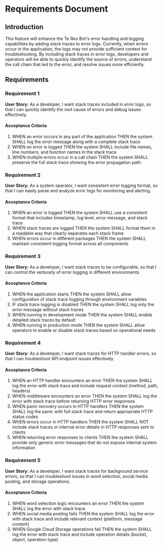 # Requirements Document

## Introduction

This feature will enhance the Te Reo Bot's error handling and logging capabilities by adding stack traces to error logs. Currently, when errors occur in the application, the logs may not provide sufficient context for troubleshooting. By including stack traces in error logs, developers and operators will be able to quickly identify the source of errors, understand the call chain that led to the error, and resolve issues more efficiently.

## Requirements

### Requirement 1

**User Story:** As a developer, I want stack traces included in error logs, so that I can quickly identify the root cause of errors and debug issues effectively.

#### Acceptance Criteria

1. WHEN an error occurs in any part of the application THEN the system SHALL log the error message along with a complete stack trace
2. WHEN an error is logged THEN the system SHALL include file names, line numbers, and function names in the stack trace
3. WHEN multiple errors occur in a call chain THEN the system SHALL preserve the full stack trace showing the error propagation path

### Requirement 2

**User Story:** As a system operator, I want consistent error logging format, so that I can easily parse and analyze error logs for monitoring and alerting.

#### Acceptance Criteria

1. WHEN an error is logged THEN the system SHALL use a consistent format that includes timestamp, log level, error message, and stack trace
2. WHEN stack traces are logged THEN the system SHALL format them in a readable way that clearly separates each stack frame
3. WHEN errors occur in different packages THEN the system SHALL maintain consistent logging format across all components

### Requirement 3

**User Story:** As a developer, I want stack traces to be configurable, so that I can control the verbosity of error logging in different environments.

#### Acceptance Criteria

1. WHEN the application starts THEN the system SHALL allow configuration of stack trace logging through environment variables
2. IF stack trace logging is disabled THEN the system SHALL log only the error message without stack traces
3. WHEN running in development mode THEN the system SHALL enable detailed stack traces by default
4. WHEN running in production mode THEN the system SHALL allow operators to enable or disable stack traces based on operational needs

### Requirement 4

**User Story:** As a developer, I want stack traces for HTTP handler errors, so that I can troubleshoot API endpoint issues effectively.

#### Acceptance Criteria

1. WHEN an HTTP handler encounters an error THEN the system SHALL log the error with stack trace and include request context (method, path, headers)
2. WHEN middleware encounters an error THEN the system SHALL log the error with stack trace before returning HTTP error responses
3. WHEN panic recovery occurs in HTTP handlers THEN the system SHALL log the panic with full stack trace and return appropriate HTTP status codes
4. WHEN errors occur in HTTP handlers THEN the system SHALL NOT include stack traces or internal error details in HTTP responses sent to clients
5. WHEN returning error responses to clients THEN the system SHALL provide only generic error messages that do not expose internal system information

### Requirement 5

**User Story:** As a developer, I want stack traces for background service errors, so that I can troubleshoot issues in word selection, social media posting, and storage operations.

#### Acceptance Criteria

1. WHEN word selection logic encounters an error THEN the system SHALL log the error with stack trace
2. WHEN social media posting fails THEN the system SHALL log the error with stack trace and include relevant context (platform, message content)
3. WHEN Google Cloud Storage operations fail THEN the system SHALL log the error with stack trace and include operation details (bucket, object, operation type)